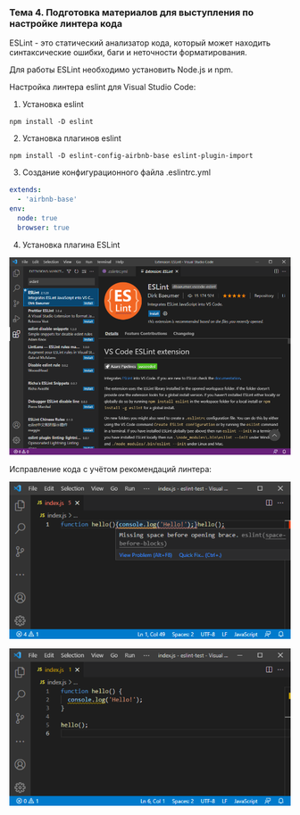 ### Тема 4. Подготовка материалов для выступления по настройке линтера кода

ESLint - это статический анализатор кода, который может находить синтаксические ошибки, баги и неточности форматирования.

Для работы ESLint необходимо установить Node.js и npm.

Настройка линтера eslint для Visual Studio Code:

1. Установка eslint

```
npm install -D eslint
```

2. Установка плагинов eslint

```
npm install -D eslint-config-airbnb-base eslint-plugin-import
```

3. Создание конфигурационного файла .eslintrc.yml

```yaml
extends:
  - 'airbnb-base'
env:
  node: true
  browser: true
```

4. Установка плагина ESLint

![](images/task-4-1.png)


Исправление кода с учётом рекомендаций линтера:

![](images/task-4-2.png)

![](images/task-4-3.png)

